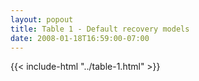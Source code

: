 ```yaml
---
layout: popout
title: Table 1 - Default recovery models
date: 2008-01-18T16:59:00-07:00
---
```


{{< include-html "../table-1.html" >}}
